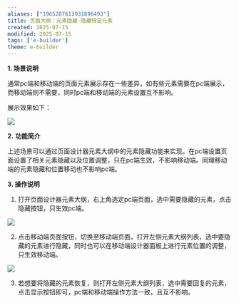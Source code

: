 ```yaml
---
aliases: ["1965207613931896493"]
title: 页面大纲：元素隐藏-隐藏特定元素
created: 2025-07-15
modified: 2025-07-15
tags: ['e-builder']
theme: e-builder
---
```


**1. 场景说明**

通常pc端和移动端的页面元素展示存在一些差异，如有些元素需要在pc端展示，而移动端则不需要，同时pc端和移动端的元素设置互不影响。

展示效果如下：

![](https://myhelpdoc.oss-cn-heyuan.aliyuncs.com/mdimages/d1244a87a5cc1ea982e33b4c664b7d92.jpg)

**2.** **功能简介**

上述场景可以通过页面设计器元素大纲中的元素隐藏功能来实现。在pc端设置页面设置了相关元素隐藏以及位置调整，只在pc端生效，不影响移动端。同理移动端的元素隐藏和位置移动也不影响pc端。

**3. 操作说明**

1. 打开页面设计器元素大纲，右上角选定pc端页面，选中需要隐藏的元素，点击隐藏按钮，只生效pc端。

![](https://myhelpdoc.oss-cn-heyuan.aliyuncs.com/mdimages/ef4b803c7348fc926aa451d12b089a3a.jpg)

2. 点击移动端页面按钮，切换至移动端页面，打开左侧元素大纲列表，选中要隐藏的元素进行隐藏，同时也可以在移动端设计器面板上进行元素位置的调整，只生效移动端。

![](https://myhelpdoc.oss-cn-heyuan.aliyuncs.com/mdimages/9e3fe3e855723a6873a6ae1c1651e4d7.jpg)

3. 若想要将隐藏的元素恢复，则打开左侧元素大纲列表，选中需要回复的元素，点击显示按钮即可，pc端和移动端操作方法一致，且互不影响。

